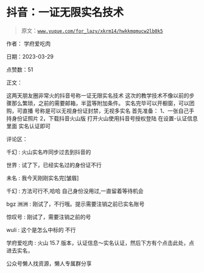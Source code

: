# 抖音：一证无限实名技术

> 原文：[`www.yuque.com/for_lazy/xkrm14/hwkkmqmucw2lb0k5`](https://www.yuque.com/for_lazy/xkrm14/hwkkmqmucw2lb0k5)



作者： 学府爱吃肉



日期：2023-03-29



点赞数：51

<ne-card data-card-name="hr" data-card-type="block" id="k4oCn" data-event-boundary="card">

正文：



这两天朋友圈非常火的抖音号称一证无限实名技术 这次的教学技术不像以前的步骤那么繁琐，之前的需要邮箱，半蓝等附加条件。 实名完毕可以开橱窗，可以团购，可直播 号称是可以无视身份证封禁，无视多实名 首先准备： 1、一张自己手持身份证照片 2，下载抖音火山版 打开火山使用抖音号授权登陆 在设置-认证信息里面 实名认证即可

<ne-card data-card-name="hr" data-card-type="block" id="RGrNC" data-event-boundary="card">

评论区：



千幻 : 火山实名咋同步过去到抖音的



世界 : 试了下，已经实名过的身份证不行



未名 : 我今天刚刚实名完[皱眉]



千幻 : 方法可行不,哈哈 自己身份没用过,一直留着等待机会



bgz 洲洲 : 刚试了，不行哦。提示需要注销之前已实名账号



惊叹号 : 刚试了，需要注销之前的号



wuli : 这个是怎么中标的 不行



学府爱吃肉 : 火山 15.7 版本，认证信息～实名认证，然后下方有个点击此处，点进去实名，

<ne-card data-card-name="hr" data-card-type="block" id="nTrdN" data-event-boundary="card">

公众号懒人找资源，懒人专属群分享

</ne-card></ne-card></ne-card>